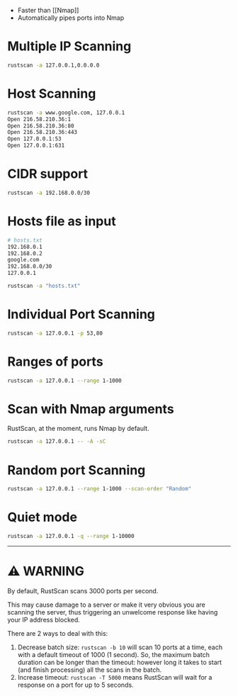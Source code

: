 - Faster than [[Nmap]]
- Automatically pipes ports into Nmap

# Multiple IP Scanning
```sh
rustscan -a 127.0.0.1,0.0.0.0
```

# Host Scanning
```sh
rustscan -a www.google.com, 127.0.0.1
Open 216.58.210.36:1
Open 216.58.210.36:80
Open 216.58.210.36:443
Open 127.0.0.1:53
Open 127.0.0.1:631
```

# CIDR support
```sh
rustscan -a 192.168.0.0/30
```

# Hosts file as input
```sh
# hosts.txt
192.168.0.1
192.168.0.2
google.com
192.168.0.0/30
127.0.0.1

rustscan -a "hosts.txt"
```

# Individual Port Scanning
```sh
rustscan -a 127.0.0.1 -p 53,80
```

# Ranges of ports
```sh
rustscan -a 127.0.0.1 --range 1-1000
```

# Scan with Nmap arguments
RustScan, at the moment, runs Nmap by default.
```sh
rustscan -a 127.0.0.1 -- -A -sC
```

# Random port Scanning
```sh
rustscan -a 127.0.0.1 --range 1-1000 --scan-order "Random"
```

# Quiet mode
```sh
rustscan -a 127.0.0.1 -q --range 1-10000
```

---
# ⚠️ WARNING
By default, RustScan scans 3000 ports per second.

This may cause damage to a server or make it very obvious you are scanning the server, thus triggering an unwelcome response like having your IP address blocked.

There are 2 ways to deal with this:

1.  Decrease batch size: `rustscan -b 10` will scan 10 ports at a time, each with a default timeout of 1000 (1 second). So, the maximum batch duration can be longer than the timeout: however long it takes to start (and finish processing) all the scans in the batch.
2.  Increase timeout: `rustscan -T 5000` means RustScan will wait for a response on a port for up to 5 seconds.